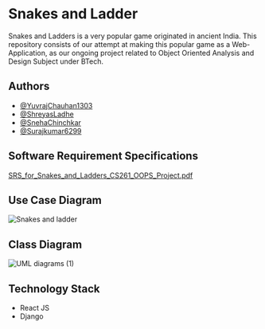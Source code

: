 
# Snakes and Ladder

Snakes and Ladders is a very popular game originated in ancient India. This repository consists of our attempt at making this popular game as a Web-Application, as our ongoing project related to Object Oriented Analysis and Design Subject under BTech. 

## Authors

- [@YuvrajChauhan1303](https://www.github.com/YuvrajChauhan1303)
- [@ShreyasLadhe](https://github.com/ShreyasLadhe)
- [@SnehaChinchkar](https://github.com/SnehaChinchkar)
- [@Surajkumar6299](https://github.com/Surajkumar6299)

## Software Requirement Specifications
[SRS_for_Snakes_and_Ladders_CS261_OOPS_Project.pdf](https://github.com/snakes-and-ladders-oops-project/snakes-and-ladders/files/12910307/SRS_for_Snakes_and_Ladders_CS261_OOPS_Project.pdf)
## Use Case Diagram
![Snakes and ladder](https://github.com/snakes-and-ladders-oops-project/snakes-and-ladders/assets/131424478/53ba8033-e44b-4cd4-8606-8bd4b577ab3c)

## Class Diagram
![UML diagrams (1)](https://github.com/snakes-and-ladders-oops-project/snakes-and-ladders/assets/128424631/8ddbca76-9afb-4837-9abc-9e6a03c2d15d)

## Technology Stack

- React JS
- Django
